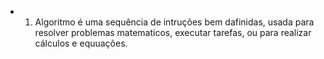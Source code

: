 - 1. Algoritmo é uma sequência de intruções bem dafinidas, usada para resolver problemas matematicos, executar tarefas, ou para realizar cálculos e equuações.
